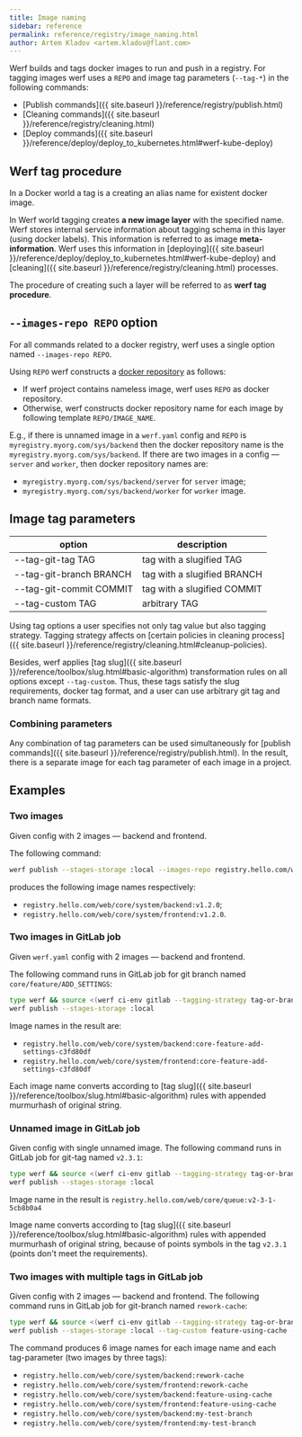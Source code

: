 ```yaml
---
title: Image naming
sidebar: reference
permalink: reference/registry/image_naming.html
author: Artem Kladov <artem.kladov@flant.com>
---
```


Werf builds and tags docker images to run and push in a registry. For tagging images werf uses a `REPO` and image tag parameters (`--tag-*`) in the following commands:
* [Publish commands]({{ site.baseurl }}/reference/registry/publish.html)
* [Cleaning commands]({{ site.baseurl }}/reference/registry/cleaning.html)
* [Deploy commands]({{ site.baseurl }}/reference/deploy/deploy_to_kubernetes.html#werf-kube-deploy)

## Werf tag procedure

In a Docker world a tag is a creating an alias name for existent docker image.

In Werf world tagging creates **a new image layer** with the specified name. Werf stores internal service information about tagging schema in this layer (using docker labels). This information is referred to as image **meta-information**. Werf uses this information in [deploying]({{ site.baseurl }}/reference/deploy/deploy_to_kubernetes.html#werf-kube-deploy) and [cleaning]({{ site.baseurl }}/reference/registry/cleaning.html) processes.

The procedure of creating such a layer will be referred to as **werf tag procedure**.

## `--images-repo REPO` option

For all commands related to a docker registry, werf uses a single option named `--images-repo REPO`. 

Using `REPO` werf constructs a [docker repository](https://docs.docker.com/glossary/?term=repository) as follows:

* If werf project contains nameless image, werf uses `REPO` as docker repository.
* Otherwise, werf constructs docker repository name for each image by following template `REPO/IMAGE_NAME`.

E.g., if there is unnamed image in a `werf.yaml` config and `REPO` is `myregistry.myorg.com/sys/backend` then the docker repository name is the `myregistry.myorg.com/sys/backend`.  If there are two images in a config — `server` and `worker`, then docker repository names are:
* `myregistry.myorg.com/sys/backend/server` for `server` image;
* `myregistry.myorg.com/sys/backend/worker` for `worker` image.

## Image tag parameters

| option                    | description                          |
| ------------------------- | ------------------------------------ |
| --tag-git-tag TAG         | tag with a slugified TAG             |
| --tag-git-branch BRANCH   | tag with a slugified BRANCH          |
| --tag-git-commit COMMIT   | tag with a slugified COMMIT                               |
| --tag-custom TAG          | arbitrary TAG                        |

Using tag options a user specifies not only tag value but also tagging strategy.
Tagging strategy affects on [certain policies in cleaning process]({{ site.baseurl }}/reference/registry/cleaning.html#cleanup-policies).

Besides, werf applies [tag slug]({{ site.baseurl }}/reference/toolbox/slug.html#basic-algorithm) transformation rules on all options except `--tag-custom`.
Thus, these tags satisfy the slug requirements, docker tag format, and a user can use arbitrary git tag and branch name formats.

### Combining parameters

Any combination of tag parameters can be used simultaneously for [publish commands]({{ site.baseurl }}/reference/registry/publish.html). In the result, there is a separate image for each tag parameter of each image in a project.

## Examples

### Two images

Given config with 2 images — backend and frontend.

The following command:

```bash
werf publish --stages-storage :local --images-repo registry.hello.com/web/core/system --tag-custom v1.2.0
```

produces the following image names respectively:
* `registry.hello.com/web/core/system/backend:v1.2.0`;
* `registry.hello.com/web/core/system/frontend:v1.2.0`.

### Two images in GitLab job

Given `werf.yaml` config with 2 images — backend and frontend.

The following command runs in GitLab job for git branch named `core/feature/ADD_SETTINGS`:
```bash
type werf && source <(werf ci-env gitlab --tagging-strategy tag-or-branch --verbose)
werf publish --stages-storage :local
```

Image names in the result are:
* `registry.hello.com/web/core/system/backend:core-feature-add-settings-c3fd80df`
* `registry.hello.com/web/core/system/frontend:core-feature-add-settings-c3fd80df`

Each image name converts according to [tag slug]({{ site.baseurl }}/reference/toolbox/slug.html#basic-algorithm) rules with appended murmurhash of original string.

### Unnamed image in GitLab job

Given config with single unnamed image. The following command runs in GitLab job for git-tag named `v2.3.1`:

```bash
type werf && source <(werf ci-env gitlab --tagging-strategy tag-or-branch --verbose)
werf publish --stages-storage :local
```

Image name in the result is `registry.hello.com/web/core/queue:v2-3-1-5cb8b0a4`

Image name converts according to [tag slug]({{ site.baseurl }}/reference/toolbox/slug.html#basic-algorithm) rules with appended murmurhash of original string, because of points symbols in the tag `v2.3.1` (points don't meet the requirements).

### Two images with multiple tags in GitLab job

Given config with 2 images — backend and frontend. The following command runs in GitLab job for git-branch named `rework-cache`:

```bash
type werf && source <(werf ci-env gitlab --tagging-strategy tag-or-branch --verbose)
werf publish --stages-storage :local --tag-custom feature-using-cache --tag-custom  my-test-branch
```

The command produces 6 image names for each image name and each tag-parameter (two images by three tags):
* `registry.hello.com/web/core/system/backend:rework-cache`
* `registry.hello.com/web/core/system/frontend:rework-cache`
* `registry.hello.com/web/core/system/backend:feature-using-cache`
* `registry.hello.com/web/core/system/frontend:feature-using-cache`
* `registry.hello.com/web/core/system/backend:my-test-branch`
* `registry.hello.com/web/core/system/frontend:my-test-branch`

